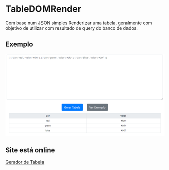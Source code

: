 # TableDOMRender
Com base num JSON simples Renderizar uma tabela, geralmente com objetivo de utilizar com resultado de query do banco de dados.

## Exemplo
![Exemplo](https://github.com/emerson-cs-santos/TableDOMRender/blob/master/Exemplo.png "Exemplo")

## Site está online
[Gerador de Tabela](https://table-render-json.netlify.app/)